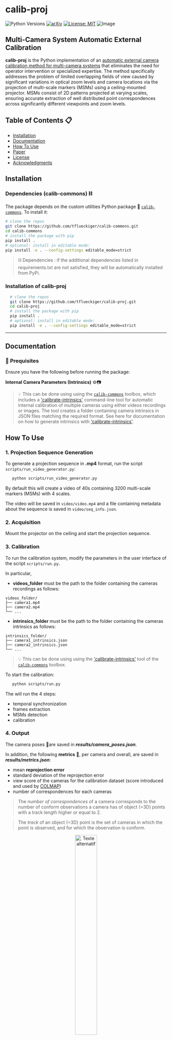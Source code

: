# calib-proj
![Python Versions](https://img.shields.io/badge/Python-3.9%20%7C%203.10%20%7C%203.11%20%7C%203.12-blue)
[![arXiv](https://img.shields.io/badge/arXiv-2501.16221-b31b1b.svg)](https://arxiv.org/abs/2501.16221)
[![License: MIT](https://img.shields.io/badge/License-MIT-yellow.svg)](https://opensource.org/licenses/MIT)
![Image](https://github.com/user-attachments/assets/37ad247e-3380-4082-b493-3d8a585ac817)

##  Multi-Camera System Automatic External Calibration

**calib-proj** is the Python implementation of an [automatic external camera calibration method for multi-camera systems](https://arxiv.org/abs/2501.16221) that eliminates the need for operator intervention or specialized expertise. The method specifically addresses the problem of limited overlapping fields of view caused by significant variations in optical zoom levels and camera locations via the projection of multi-scale markers (MSMs) using a ceiling-mounted projector. MSMs consist of 2D patterns projected at varying scales, ensuring accurate extraction of well distributed point correspondences across significantly different viewpoints and zoom levels. 



## **Table of Contents** 📋
- [Installation](#installation) 
- [Documentation](#documentation) 
- [How To Use](#how-to-use) 
- [Paper](#paper)
- [License](#license) 
- [Acknowledgments](#acknowledgments)

## **Installation** 


### Dependencies (calib-commons) ⛓️
The package depends on the custom utilities Python package 🧰 [`calib-commons`](https://github.com/tflueckiger/calib-commons). To install it:

   ```bash
   # clone the repos
   git clone https://github.com/tflueckiger/calib-commons.git
   cd calib-commons
   # install the package with pip
   pip install .
   # optional: install in editable mode:
   pip install -e . --config-settings editable_mode=strict
   ```

> ⛓️ Dependencies : if the additional dependencies listed in requirements.txt are not satisfied, they will be automatically installed from PyPi. 


### Installation of calib-proj

 ```bash
   # clone the repos
   git clone https://github.com/tflueckiger/calib-proj.git
   cd calib-proj
   # install the package with pip
   pip install .
   # optional: install in editable mode:
   pip install -e . --config-settings editable_mode=strict
   ```
---



## **Documentation** 

### 📝 **Prequisites**
Ensure you have the following before running the package:

 **Internal Camera Parameters (Intrinsics)** ⚙️📷
>💡 This can be done using using the [`calib-commons`](https://github.com/tflueckiger/calib-commons) toolbox, which includes a ['calibrate-intrinsics'](https://github.com/tflueckiger/calib-commons?tab=readme-ov-file#calibrate-intrinsics) command-line tool for automatic internal calibration of multiple cameras using either videos recordings or images. The tool creates a folder containing camera intrinsics in JSON files matching the required format. See here for documentation on how to generate intrinsics with ['calibrate-intrinsics'](https://github.com/tflueckiger/calib-commons?tab=readme-ov-file#calibrate-intrinsics).



## **How To Use**

### 1. Projection Sequence Generation

To generate a projection sequence in **.mp4** format, run the script `scripts/run_video_generator.py`: 
```bash
   python scripts/run_video_generator.py
```
By default this will create a video of 40s containing 3200 multi-scale markers (MSMs) with 4 scales.


The video will be saved in `video/video.mp4` and a file containing metadata about the sequence is saved in `video/seq_info.json`.


### 2. Acquisition 

Mount the projector on the ceiling and start the projection sequence.

### 3. Calibration 
To run the calibration system, modify the parameters in the user interface of the script `scripts/run.py`. 

In particular, 

- **videos_folder** must be the path to the folder containing the cameras recordings as follows:

```plaintext
videos_folder/
├── camera1.mp4
├── camera2.mp4
└── ...
```
- **intrinsics_folder** must be the path to the folder containing the cameras intrinsics as follows:


```plaintext
intrinsics_folder/
├── camera1_intrinsics.json
├── camera2_intrinsics.json
└── ...
```

>💡 This can be done using using the ['calibrate-intrinsics'](https://github.com/tflueckiger/calib-commons?tab=readme-ov-file#calibrate-intrinsics) tool of the [`calib-commons`](https://github.com/tflueckiger/calib-commons) toolbox.


To start the calibration:

```bash
   python scripts/run.py
```

The will run the 4 steps: 
- temporal synchronization 
- frames extraction 
- MSMs detection 
- calibration 


### 4. Output 
The camera poses 📐are saved in ***results/camera_poses.json***.

In addition, the following **metrics** 🎯, per camera and overall, are saved in ***results/metrics.json***: 
- mean **reprojection error**
- standard deviation of the reprojection error
- view score of the cameras for the calibration dataset (score introduced and used by [COLMAP](https://openaccess.thecvf.com/content_cvpr_2016/papers/Schonberger_Structure-From-Motion_Revisited_CVPR_2016_paper.pdf))
- number of correspondences for each cameras 

> The *number of correspondences* of a camera corresponds to the number of conform observations a camera has of object (=3D) points with a track length higher or equal to 2. 

> The *track* of an object (=3D) point is the set of cameras in which the point is observed, and for which the observation is conform.


<figure style="text-align: center;">
    <img src="https://github.com/user-attachments/assets/1522df68-0d96-481a-b0d7-6efa4e12384f" alt="Texte alternatif" style="width: 40%">
</figure>

<figure style="text-align: center;">
    <img src="https://github.com/user-attachments/assets/85f6f36d-ef0e-48cd-bd1a-62212daf1036" alt="Texte alternatif" style="width: 80%">
</figure>

---



## **Paper**

If you find this package useful and use it in your work, please consider citing:

APA-style:
```
Flückiger, T., Hein, J., Fischer, V., Fürnstahl, P., & Calvet, L. (2025). Automatic Calibration of a Multi-Camera System with Limited Overlapping Fields of View for 3D Surgical Scene Reconstruction. arXiv preprint arXiv:2501.16221. https://arxiv.org/abs/2501.16221
```
BibTeX:
```bibtex
@misc{fluckiger2025automatic,
  title={Automatic Calibration of a Multi-Camera System with Limited Overlapping Fields of View for 3D Surgical Scene Reconstruction},
  author={Tim Flückiger and Jonas Hein and Valery Fischer and Philipp Fürnstahl and Lilian Calvet},
  year={2025},
  eprint={2501.16221},
  archivePrefix={arXiv},
  primaryClass={cs.CV},
  note={Preprint, arXiv:2501.16221},
  url={https://arxiv.org/abs/2501.16221}
}
```
---

## **License**

This project is licensed under the **MIT License**. See the [LICENSE](https://github.com/tflueckiger/calib-board/blob/main/LICENSE) file for details.

---

## **Acknowledgments**
This work has been supported by the [OR-X](https://or-x.ch/en/translational-center-for-surgery/) - a swiss national research infrastructure for translational surgery - and associated funding by the University of Zurich and University Hospital Balgrist. 
